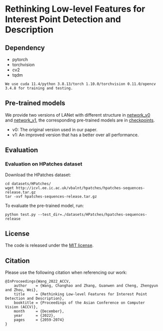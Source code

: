# Rethinking Low-level Features for Interest Point Detection and Description

## Dependency
   - pytorch
   - torchvision
   - cv2
   - tqdm

    We use cuda 11.4/python 3.8.13/torch 1.10.0/torchvision 0.11.0/opencv 3.4.8 for training and testing.

## Pre-trained models
We provide two versions of LANet with different structure in [network_v0](network_v0) and [network_v1](network_v1), the corresponding pre-trained models are in [checkpoints](checkpoints).
   - v0: The original version used in our paper.
   - v1: An improved version that has a better over all performance.  


## Evaluation
###  Evaluation on HPatches dataset
Download the HPatches dataset:
```
cd datasets/HPatches/
wget http://icvl.ee.ic.ac.uk/vbalnt/hpatches/hpatches-sequences-release.tar.gz
tar -xvf hpatches-sequences-release.tar.gz
```

To evaluate the pre-trained model, run:
```
python test.py --test_dir=./datasets/HPatches/hpatches-sequences-release
```

## License

The code is released under the [MIT license](LICENSE).

## Citation
Please use the following citation when referencing our work:
```
@InProceedings{Wang_2022_ACCV,
    author    = {Wang, Changhao and Zhang, Guanwen and Cheng, Zhengyun and Zhou, Wei},
    title     = {Rethinking Low-level Features for Interest Point Detection and Description},
    booktitle = {Proceedings of the Asian Conference on Computer Vision (ACCV)},
    month     = {December},
    year      = {2022},
    pages     = {2059-2074}
}
```
